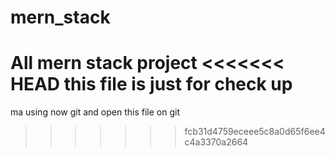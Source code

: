 # mern_stack
All mern stack project 
<<<<<<< HEAD
this file is just for check up 
=======
 ma using now git and open this file on git 
>>>>>>> fcb31d4759eceee5c8a0d65f6ee4c4a3370a2664
